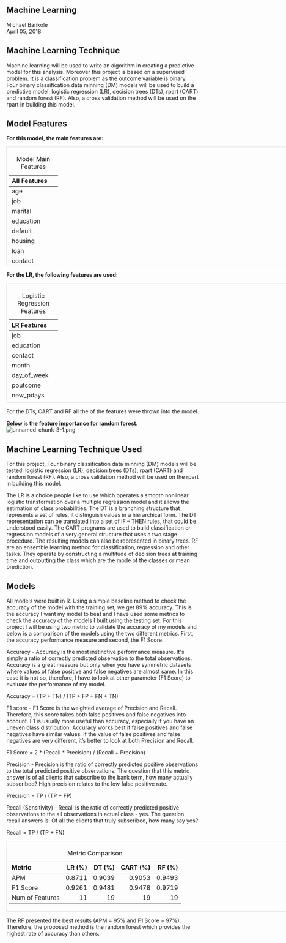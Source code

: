 ## Machine Learning

Michael Bankole  
April 05, 2018

## Machine Learning Technique
Machine learning will be used to write an algorithm in creating a predictive model for this analysis. Moreover this project is based on a supervised problem. It is a classification problem as the outcome variable is binary. Four binary classification data minning (DM) models will be used to build a predictive model: logistic regression (LR), decision trees (DTs), rpart (CART) and random forest (RF). Also, a cross validation method will be used on the rpart in building this model.

## Model Features
**For this model, the main features are:** 
<div style="border: 1px solid #ddd; padding: 5px; overflow-y: scroll; height:300px; overflow-x: scroll; width:900px; "><table class="table" style="margin-left: auto; margin-right: auto;">
<caption>Model Main Features</caption>
 <thead>
  <tr>
   <th style="text-align:left;"> All Features </th>
  </tr>
 </thead>
<tbody>
  <tr>
   <td style="text-align:left;"> age </td>
  </tr>
  <tr>
   <td style="text-align:left;"> job </td>
  </tr>
  <tr>
   <td style="text-align:left;"> marital </td>
  </tr>
  <tr>
   <td style="text-align:left;"> education </td>
  </tr>
  <tr>
   <td style="text-align:left;"> default </td>
  </tr>
  <tr>
   <td style="text-align:left;"> housing </td>
  </tr>
  <tr>
   <td style="text-align:left;"> loan </td>
  </tr>
  <tr>
   <td style="text-align:left;"> contact </td>
  </tr>
  <tr>
   <td style="text-align:left;"> month </td>
  </tr>
  <tr>
   <td style="text-align:left;"> day_of_week </td>
  </tr>
  <tr>
   <td style="text-align:left;"> campaign </td>
  </tr>
  <tr>
   <td style="text-align:left;"> previous </td>
  </tr>
  <tr>
   <td style="text-align:left;"> poutcome </td>
  </tr>
  <tr>
   <td style="text-align:left;"> euribor3m </td>
  </tr>
  <tr>
   <td style="text-align:left;"> new_pdays </td>
  </tr>
  <tr>
   <td style="text-align:left;"> emp_var_rate </td>
  </tr>
  <tr>
   <td style="text-align:left;"> cons_price_idx </td>
  </tr>
  <tr>
   <td style="text-align:left;"> cons_conf_idx </td>
  </tr>
  <tr>
   <td style="text-align:left;"> nr_employed </td>
  </tr>
  <tr>
   <td style="text-align:left;"> subscribe </td>
  </tr>
</tbody>
</table></div>

**For the LR, the following features are used:**
<div style="border: 1px solid #ddd; padding: 5px; overflow-y: scroll; height:300px; overflow-x: scroll; width:900px; "><table class="table" style="margin-left: auto; margin-right: auto;">
<caption>Logistic Regression Features</caption>
 <thead>
  <tr>
   <th style="text-align:left;"> LR Features </th>
  </tr>
 </thead>
<tbody>
  <tr>
   <td style="text-align:left;"> job </td>
  </tr>
  <tr>
   <td style="text-align:left;"> education </td>
  </tr>
  <tr>
   <td style="text-align:left;"> contact </td>
  </tr>
  <tr>
   <td style="text-align:left;"> month </td>
  </tr>
  <tr>
   <td style="text-align:left;"> day_of_week </td>
  </tr>
  <tr>
   <td style="text-align:left;"> poutcome </td>
  </tr>
  <tr>
   <td style="text-align:left;"> new_pdays </td>
  </tr>
  <tr>
   <td style="text-align:left;"> emp_var_rate </td>
  </tr>
  <tr>
   <td style="text-align:left;"> cons_price_idx </td>
  </tr>
  <tr>
   <td style="text-align:left;"> cons_conf_idx </td>
  </tr>
  <tr>
   <td style="text-align:left;"> nr_employed </td>
  </tr>
</tbody>
</table></div>

For the DTs, CART and RF all the of the features were thrown into the model. 

**Below is the feature importance for random forest.**
![unnamed-chunk-3-1.png](https://github.com/bolade4/Springboard-Introduction-to-Data-Science-Workshop/blob/master/Capstone/images/unnamed-chunk-3-1.png)<!-- -->

## Machine Learning Technique Used
For this project, Four binary classification data minning (DM) models will be tested: logistic regression (LR), decision trees (DTs), rpart (CART) and random forest (RF). Also, a cross validation method will be used on the rpart in building this model.

The LR is a choice people like to use which operates a smooth nonlinear logistic transformation over a multiple regression model and it allows the estimation of class probabilities. The DT is a branching structure that represents a set of rules, it distinguish values in a hierarchical form. The DT representation can be translated into a set of IF – THEN rules, that could be understood easily. The CART programs are used to build classification or regression models of a very general structure that uses a two stage procedure. The resulting models can also be represented in binary trees. RF are an ensemble learning method for classification, regression and other tasks. They operate by constructing a multitude of decision trees at training time and outputting the class which are the mode of the classes or mean prediction.

## Models
All models were built in R. Using a simple baseline method to check the accuracy of the model with the training set, we get 89% accuracy. This is the accuracy I want my model to beat and I have used some metrics to check the accuracy of the models I built using the testing set. For this project I will be using two metric to validate the accuracy of my models and below is a comparison of the models using the two different metrics. First, the accuracy performance measure and second, the F1 Score.

Accuracy - Accuracy is the most instinctive performance measure. It's simply a ratio of correctly predicted observation to the total observations. Accuracy is a great measure but only when you have symmetric datasets where values of false positive and false negatives are almost same. In this case it is not so, therefore, I have to look at other parameter (F1 Score) to evaluate the performance of my model.

Accuracy = (TP + TN) / (TP + FP + FN + TN)

F1 score - F1 Score is the weighted average of Precision and Recall. Therefore, this score takes both false positives and false negatives into account. F1 is usually more useful than accuracy, especially if you have an uneven class distribution. Accuracy works best if false positives and false negatives have similar values. If the value of false positives and false negatives are very different, it’s better to look at both Precision and Recall. 

F1 Score = 2 * (Recall * Precision) / (Recall + Precision)

Precision - Precision is the ratio of correctly predicted positive observations to the total predicted positive observations. The question that this metric answer is of all clients that subscribe to the bank term, how many actually subscribed? High precision relates to the low false positive rate.

Precision = TP / (TP + FP)

Recall (Sensitivity) - Recall is the ratio of correctly predicted positive observations to the all observations in actual class - yes. The question recall answers is: Of all the clients that truly subscribed, how many say yes? 

Recall = TP / (TP + FN)

<div style="border: 1px solid #ddd; padding: 5px; overflow-x: scroll; width:900px; "><table class="table" style="margin-left: auto; margin-right: auto;">
<caption>Metric Comparison</caption>
 <thead>
  <tr>
   <th style="text-align:left;"> Metric </th>
   <th style="text-align:right;"> LR (%) </th>
   <th style="text-align:right;"> DT (%) </th>
   <th style="text-align:right;"> CART (%) </th>
   <th style="text-align:right;"> RF (%) </th>
  </tr>
 </thead>
<tbody>
  <tr>
   <td style="text-align:left;"> APM </td>
   <td style="text-align:right;"> 0.8711 </td>
   <td style="text-align:right;"> 0.9039 </td>
   <td style="text-align:right;"> 0.9053 </td>
   <td style="text-align:right;"> 0.9493 </td>
  </tr>
  <tr>
   <td style="text-align:left;"> F1 Score </td>
   <td style="text-align:right;"> 0.9261 </td>
   <td style="text-align:right;"> 0.9481 </td>
   <td style="text-align:right;"> 0.9478 </td>
   <td style="text-align:right;"> 0.9719 </td>
  </tr>
  <tr>
   <td style="text-align:left;"> Num of Features </td>
   <td style="text-align:right;"> 11 </td>
   <td style="text-align:right;"> 19 </td>
   <td style="text-align:right;"> 19 </td>
   <td style="text-align:right;"> 19 </td>
  </tr>
</tbody>
</table></div>

The RF presented the best results (APM = 95% and F1 Score = 97%). Therefore, the proposed method is the random forest which provides the highest rate of accuracy than others.
